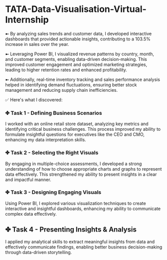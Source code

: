 # TATA-Data-Visualisation-Virtual-Internship
➼ By analyzing sales trends and customer data, I developed interactive dashboards that provided actionable insights, contributing to a 103.5% increase in sales over the year.

➼ Leveraging Power BI, I visualized revenue patterns by country, month, and customer segments, enabling data-driven decision-making. This improved customer engagement and optimized marketing strategies, leading to higher retention rates and enhanced profitability.

➼ Additionally, real-time inventory tracking and sales performance analysis helped in identifying demand fluctuations, ensuring better stock management and reducing supply chain inefficiencies.

✅ Here's what I discovered:

### ✤ Task 1 - Defining Business Scenarios
I worked with an online retail store dataset, analyzing key metrics and identifying critical business challenges. This process improved my ability to formulate insightful questions for executives like the CEO and CMO, enhancing my data interpretation skills.

### ✤ Task 2 - Selecting the Right Visuals
By engaging in multiple-choice assessments, I developed a strong understanding of how to choose appropriate charts and graphs to represent data effectively. This strengthened my ability to present insights in a clear and impactful manner.

### ✤ Task 3 - Designing Engaging Visuals
Using Power BI, I explored various visualization techniques to create interactive and insightful dashboards, enhancing my ability to communicate complex data effectively.

## ✤ Task 4 - Presenting Insights & Analysis
I applied my analytical skills to extract meaningful insights from data and effectively communicate findings, enabling better business decision-making through data-driven storytelling.








